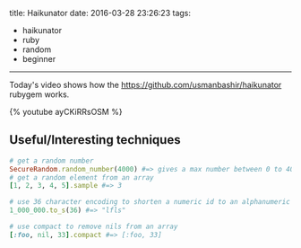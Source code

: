 title: Haikunator
date: 2016-03-28 23:26:23
tags:
- haikunator
- ruby
- random
- beginner
---

Today's video shows how the https://github.com/usmanbashir/haikunator rubygem works.

{% youtube ayCKiRRsOSM %}

## Useful/Interesting techniques

~~~ruby
# get a random number
SecureRandom.random_number(4000) #=> gives a max number between 0 to 4000
# get a random element from an array
[1, 2, 3, 4, 5].sample #=> 3

# use 36 character encoding to shorten a numeric id to an alphanumeric id
1_000_000.to_s(36) #=> "lfls"

# use compact to remove nils from an array
[:foo, nil, 33].compact #=> [:foo, 33]
~~~
